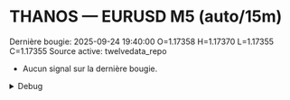 # THANOS — EURUSD M5 (auto/15m)
Dernière bougie: 2025-09-24 19:40:00  O=1.17358  H=1.17370  L=1.17355  C=1.17355
Source active: twelvedata_repo

- Aucun signal sur la dernière bougie.

<details><summary>Debug</summary>

- TD_API_KEY manquant.

</details>
